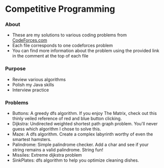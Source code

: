 # Competitive Programming

### About
 * These are my solutions to various coding problems from [CodeForces.com](http://codeforces.com)
 * Each file corresponds to one codeforces problem
 * You can find more information about the problem using the provided link in the comment at the top of each file

### Purpose
 * Review various algorithms
 * Polish my Java skills
 * Interview practice

### Problems
 * Buttons: A greedy dfs algorithm. If you enjoy The Matrix, check out this thinly veiled reference of red and blue button clicking.
 * Dijkstra: Undirected weighted shortest path graph problem. You'll never guess which algorithm I chose to solve this.
 * Maze: A dfs algorithm. Create a complex labyrinth worthy of even the smartest hamsters.
 * Palindrome: Simple palindrome checker. Add a char and see if your string remains a valid palindrome. String fun!
 * Missiles: Extreme dijkstra problem
 * SinkPlates: dfs algorithm to help you optimize cleaning dishes.